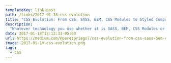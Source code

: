 ```yaml
---
templateKey: link-post
path: /links/2017-01-18-css-evolution
title: "CSS Evolution: From CSS, SASS, BEM, CSS Modules to Styled Components"
description:
  "Whatever technology you use whether it is SASS, BEM, CSS Modules or Styled Components there is no substitute for a well defined styling architecture that makes it intuitive for other developers to contribute to your code base without thinking too much, breaking or introducing new moving parts to the system."
date: 2017-01-18T12:12:33-05:00
url: https://medium.com/@perezpriego7/css-evolution-from-css-sass-bem-css-modules-to-styled-components-d4c1da3a659b
image: 2017-01-18-css-evolution.png
tags:
  - CSS
---
```

